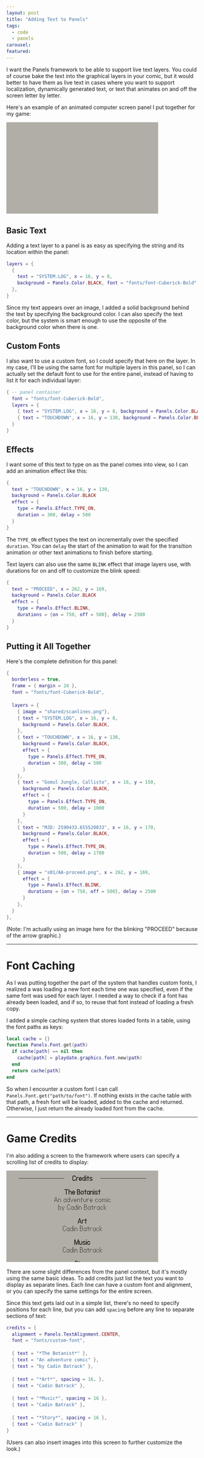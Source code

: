 ```yaml
---
layout: post
title: "Adding Text to Panels"
tags:
  - code
  - panels
carousel:
featured:
---
```


I want the Panels framework to be able to support live text layers. You could of course bake the text into the graphical layers in your comic, but it would better to have them as live text in cases where you want to support localization, dynamically generated text, or text that animates on and off the screen letter by letter.

Here's an example of an animated computer screen panel I put together for my game:

![Computer screen animation with text typing on and blinking](/images/posts/2021-08/textScreen.gif#playdate)

## Basic Text

Adding a text layer to a panel is as easy as specifying the string and its location within the panel:

```lua
layers = {
  {
    text = "SYSTEM.LOG", x = 16, y = 8,
    background = Panels.Color.BLACK, font = "fonts/font-Cuberick-Bold"
  },
}
```

Since my text appears over an image, I added a solid background behind the text by specifying the background color. I can also specify the text color, but the system is smart enough to use the opposite of the background color when there is one.

## Custom Fonts

I also want to use a custom font, so I could specify that here on the layer. In my case, I'll be using the same font for multiple layers in this panel, so I can actually set the default font to use for the entire panel, instead of having to list it for each individual layer:

```lua
{ -- panel container
  font = "fonts/font-Cuberick-Bold",
  layers = {
    { text = "SYSTEM.LOG", x = 16, y = 8, background = Panels.Color.BLACK },
    { text = "TOUCHDOWN", x = 16, y = 130, background = Panels.Color.BLACK }
  }
}
```

## Effects

I want some of this text to type on as the panel comes into view, so I can add an animation effect like this:

```lua
{
  text = "TOUCHDOWN", x = 16, y = 130,
  background = Panels.Color.BLACK
  effect = {
    type = Panels.Effect.TYPE_ON,
    duration = 300, delay = 500
  }
}
```

The `TYPE_ON` effect types the text on incrementally over the specified `duration`. You can `delay` the start of the animation to wait for the transition animation or other text animations to finish before starting.

Text layers can also use the same `BLINK` effect that image layers use, with durations for on and off to customize the blink speed:

```lua
{
  text = "PROCEED", x = 262, y = 169,
  background = Panels.Color.BLACK
  effect = {
    type = Panels.Effect.BLINK,
    durations = {on = 750, off = 500}, delay = 2500
  }
}
```

## Putting it All Together

Here's the complete definition for this panel:

```lua
{
  borderless = true,
  frame = { margin = 24 },
  font = "fonts/font-Cuberick-Bold",

  layers = {
    { image = "shared/scanlines.png"},
    { text = "SYSTEM.LOG", x = 16, y = 8,
      background = Panels.Color.BLACK,
    },
    { text = "TOUCHDOWN", x = 16, y = 130,
      background = Panels.Color.BLACK,
      effect = {
        type = Panels.Effect.TYPE_ON,
        duration = 300, delay = 500
      }
    },
    { text = "Gomul Jungle, Callisto", x = 16, y = 150,
      background = Panels.Color.BLACK,
      effect = {
        type = Panels.Effect.TYPE_ON,
        duration = 500, delay = 1000
      }
    },
    { text = "MJD: 2590433.655520833", x = 16, y = 170,
      background = Panels.Color.BLACK,
      effect = {
        type = Panels.Effect.TYPE_ON,
        duration = 500, delay = 1700
      }
    },
    { image = "s01/AA-proceed.png", x = 262, y = 169,
      effect = {
        type = Panels.Effect.BLINK,
        durations = {on = 750, off = 500}, delay = 2500
      }
    },
  }
},
```

(Note: I'm actually using an image here for the blinking "PROCEED" because of the arrow graphic.)

---

# Font Caching

As I was putting together the part of the system that handles custom fonts, I realized a was loading a new font each time one was specified, even if the same font was used for each layer. I needed a way to check if a font has already been loaded, and if so, to reuse that font instead of loading a fresh copy.

I added a simple caching system that stores loaded fonts in a table, using the font paths as keys:

```lua
local cache = {}
function Panels.Font.get(path)
  if cache[path] == nil then
    cache[path] = playdate.graphics.font.new(path)
  end
  return cache[path]
end
```

So when I encounter a custom font I can call `Panels.Font.get("path/to/font")`. If nothing exists in the cache table with that path, a fresh font will be loaded, added to the cache and returned. Otherwise, I just return the already loaded font from the cache.

---

# Game Credits

I'm also adding a screen to the framework where users can specify a scrolling list of credits to display:

![Game credits screen](/images/posts/2021-08/creditsScreen.png#playdate)

There are some slight differences from the panel context, but it's mostly using the same basic ideas. To add credits just list the text you want to display as separate lines. Each line can have a custom font and alignment, or you can specify the same settings for the entire screen.

Since this text gets laid out in a simple list, there's no need to specify positions for each line, but you can add `spacing` before any line to separate sections of text:

```lua
credits = {
  alignment = Panels.TextAlignment.CENTER,
  font = "fonts/custom-font",

  { text = "*The Botanist*" },
  { text = "An adventure comic" },
  { text = "by Cadin Batrack" },

  { text = "*Art*", spacing = 16, },
  { text = "Cadin Batrack" },

  { text = "*Music*", spacing = 16 },
  { text = "Cadin Batrack" },

  { text = "*Story*", spacing = 16 },
  { text = "Cadin Batrack" }
}
```

(Users can also insert images into this screen to further customize the look.)
